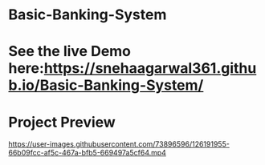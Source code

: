 # Basic-Banking-System

# See the live Demo here:https://snehaagarwal361.github.io/Basic-Banking-System/

# Project Preview
https://user-images.githubusercontent.com/73896596/126191955-66b09fcc-af5c-467a-bfb5-669497a5cf64.mp4


